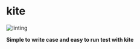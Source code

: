 # kite

![linting](https://github.com/virt-s1/kite/workflows/linting/badge.svg?branch=master)

**Simple to write case and easy to run test with kite**
